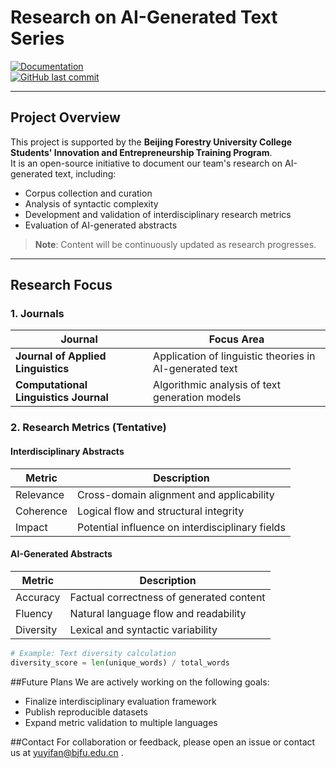 # Research on AI-Generated Text Series  
[![Documentation](https://img.shields.io/badge/docs-complete-green)](https://github.com/ivanyuyifan/Research-on-AI-generated-text-series)  
[![GitHub last commit](https://img.shields.io/github/last-commit/ivanyuyifan/Research-on-AI-generated-text-series)](https://github.com/ivanyuyifan/Research-on-AI-generated-text-series)  

---

## Project Overview  
This project is supported by the **Beijing Forestry University College Students' Innovation and Entrepreneurship Training Program**.  
It is an open-source initiative to document our team's research on AI-generated text, including:  
- Corpus collection and curation  
- Analysis of syntactic complexity  
- Development and validation of interdisciplinary research metrics  
- Evaluation of AI-generated abstracts  

> **Note**: Content will be continuously updated as research progresses.  

---

## Research Focus  
### 1. Journals  
| Journal                          | Focus Area                                  |  
|----------------------------------|--------------------------------------------|  
| **Journal of Applied Linguistics**       | Application of linguistic theories in AI-generated text |  
| **Computational Linguistics Journal**    | Algorithmic analysis of text generation models          |  

### 2. Research Metrics (Tentative)  
#### Interdisciplinary Abstracts  
| Metric      | Description                              |  
|-------------|------------------------------------------|  
| Relevance   | Cross-domain alignment and applicability |  
| Coherence   | Logical flow and structural integrity    |  
| Impact      | Potential influence on interdisciplinary fields |  

#### AI-Generated Abstracts  
| Metric      | Description                              |  
|-------------|------------------------------------------|  
| Accuracy    | Factual correctness of generated content |  
| Fluency     | Natural language flow and readability    |  
| Diversity   | Lexical and syntactic variability        |  

```python
# Example: Text diversity calculation
diversity_score = len(unique_words) / total_words
```

##Future Plans
We are actively working on the following goals:
- Finalize interdisciplinary evaluation framework
- Publish reproducible datasets
- Expand metric validation to multiple languages

##Contact
For collaboration or feedback, please open an issue or contact us at yuyifan@bjfu.edu.cn .